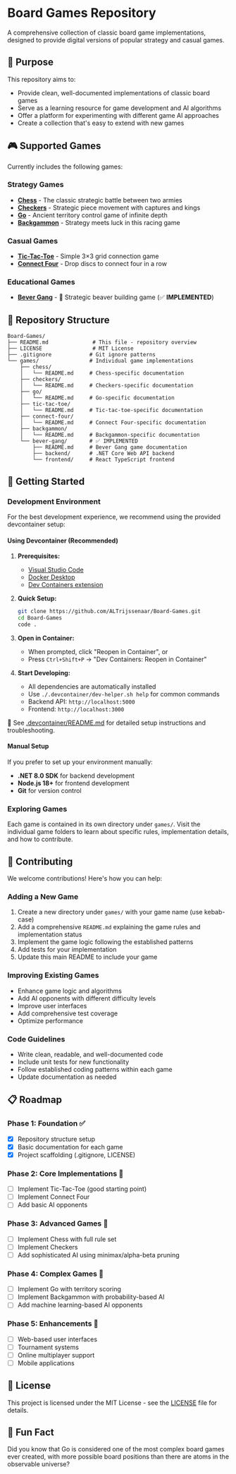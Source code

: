 # Board Games Repository

A comprehensive collection of classic board game implementations, designed to provide digital versions of popular strategy and casual games.

## 🎯 Purpose

This repository aims to:
- Provide clean, well-documented implementations of classic board games
- Serve as a learning resource for game development and AI algorithms
- Offer a platform for experimenting with different game AI approaches
- Create a collection that's easy to extend with new games

## 🎮 Supported Games

Currently includes the following games:

### Strategy Games
- **[Chess](games/chess/)** - The classic strategic battle between two armies
- **[Checkers](games/checkers/)** - Strategic piece movement with captures and kings
- **[Go](games/go/)** - Ancient territory control game of infinite depth
- **[Backgammon](games/backgammon/)** - Strategy meets luck in this racing game

### Casual Games  
- **[Tic-Tac-Toe](games/tic-tac-toe/)** - Simple 3×3 grid connection game
- **[Connect Four](games/connect-four/)** - Drop discs to connect four in a row

### Educational Games
- **[Bever Gang](games/bever-gang/)** - 🦫 Strategic beaver building game (✅ **IMPLEMENTED**)

## 📁 Repository Structure

```
Board-Games/
├── README.md              # This file - repository overview
├── LICENSE                # MIT License
├── .gitignore            # Git ignore patterns
└── games/                # Individual game implementations
    ├── chess/
    │   └── README.md     # Chess-specific documentation
    ├── checkers/
    │   └── README.md     # Checkers-specific documentation
    ├── go/
    │   └── README.md     # Go-specific documentation
    ├── tic-tac-toe/
    │   └── README.md     # Tic-tac-toe-specific documentation
    ├── connect-four/
    │   └── README.md     # Connect Four-specific documentation
    ├── backgammon/
    │   └── README.md     # Backgammon-specific documentation
    └── bever-gang/       # ✅ IMPLEMENTED
        ├── README.md     # Bever Gang game documentation
        ├── backend/      # .NET Core Web API backend
        └── frontend/     # React TypeScript frontend
```

## 🚀 Getting Started

### Development Environment

For the best development experience, we recommend using the provided devcontainer setup:

#### Using Devcontainer (Recommended)
1. **Prerequisites:**
   - [Visual Studio Code](https://code.visualstudio.com/)
   - [Docker Desktop](https://www.docker.com/products/docker-desktop/) 
   - [Dev Containers extension](https://marketplace.visualstudio.com/items?itemName=ms-vscode-remote.remote-containers)

2. **Quick Setup:**
   ```bash
   git clone https://github.com/ALTrijssenaar/Board-Games.git
   cd Board-Games
   code .
   ```
   
3. **Open in Container:**
   - When prompted, click "Reopen in Container", or
   - Press `Ctrl+Shift+P` → "Dev Containers: Reopen in Container"

4. **Start Developing:**
   - All dependencies are automatically installed
   - Use `./.devcontainer/dev-helper.sh help` for common commands
   - Backend API: `http://localhost:5000`
   - Frontend: `http://localhost:3000`

📖 See [.devcontainer/README.md](.devcontainer/README.md) for detailed setup instructions and troubleshooting.

#### Manual Setup
If you prefer to set up your environment manually:
- **.NET 8.0 SDK** for backend development
- **Node.js 18+** for frontend development
- **Git** for version control

### Exploring Games
Each game is contained in its own directory under `games/`. Visit the individual game folders to learn about specific rules, implementation details, and how to contribute.

## 🤝 Contributing

We welcome contributions! Here's how you can help:

### Adding a New Game
1. Create a new directory under `games/` with your game name (use kebab-case)
2. Add a comprehensive `README.md` explaining the game rules and implementation status
3. Implement the game logic following the established patterns
4. Add tests for your implementation
5. Update this main README to include your game

### Improving Existing Games
- Enhance game logic and algorithms
- Add AI opponents with different difficulty levels
- Improve user interfaces
- Add comprehensive test coverage
- Optimize performance

### Code Guidelines
- Write clean, readable, and well-documented code
- Include unit tests for new functionality
- Follow established coding patterns within each game
- Update documentation as needed

## 📋 Roadmap

### Phase 1: Foundation ✅
- [x] Repository structure setup
- [x] Basic documentation for each game
- [x] Project scaffolding (.gitignore, LICENSE)

### Phase 2: Core Implementations 🚧
- [ ] Implement Tic-Tac-Toe (good starting point)
- [ ] Implement Connect Four
- [ ] Add basic AI opponents

### Phase 3: Advanced Games 🚧
- [ ] Implement Chess with full rule set
- [ ] Implement Checkers
- [ ] Add sophisticated AI using minimax/alpha-beta pruning

### Phase 4: Complex Games 🚧
- [ ] Implement Go with territory scoring
- [ ] Implement Backgammon with probability-based AI
- [ ] Add machine learning-based AI opponents

### Phase 5: Enhancements 🚧
- [ ] Web-based user interfaces
- [ ] Tournament systems
- [ ] Online multiplayer support
- [ ] Mobile applications

## 📄 License

This project is licensed under the MIT License - see the [LICENSE](LICENSE) file for details.

## 🎲 Fun Fact

Did you know that Go is considered one of the most complex board games ever created, with more possible board positions than there are atoms in the observable universe?
